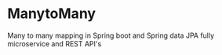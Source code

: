 # ManytoMany
Many to many mapping in Spring boot and Spring data JPA fully microservice and REST API's

